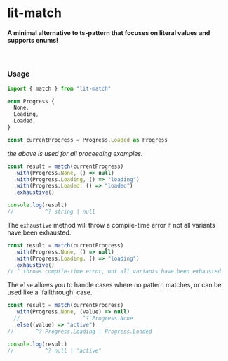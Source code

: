 # **lit-match**

#### A minimal alternative to ts-pattern that focuses on literal values and supports enums!

<br />

### Usage

```ts
import { match } from "lit-match"

enum Progress {
  None,
  Loading,
  Loaded,
}

const currentProgress = Progress.Loaded as Progress
```

_the above is used for all proceeding examples:_

```ts
const result = match(currentProgress)
  .with(Progress.None, () => null)
  .with(Progress.Loading, () => "loading")
  .with(Progress.Loaded, () => "loaded")
  .exhaustive()

console.log(result)
//          ^? string | null
```

The `exhaustive` method will throw a compile-time error if not all variants have been exhausted.

```ts
const result = match(currentProgress)
  .with(Progress.None, () => null)
  .with(Progress.Loading, () => "loading")
  .exhaustive()
// ^ throws compile-time error, not all variants have been exhausted
```

The `else` allows you to handle cases where no pattern matches, or can be used like a 'fallthrough' case.

```ts
const result = match(currentProgress)
  .with(Progress.None, (value) => null)
  //                    ^? Progress.None
  .else((value) => "active")
//       ^? Progress.Loading | Progress.Loaded

console.log(result)
//          ^? null | "active"
```
